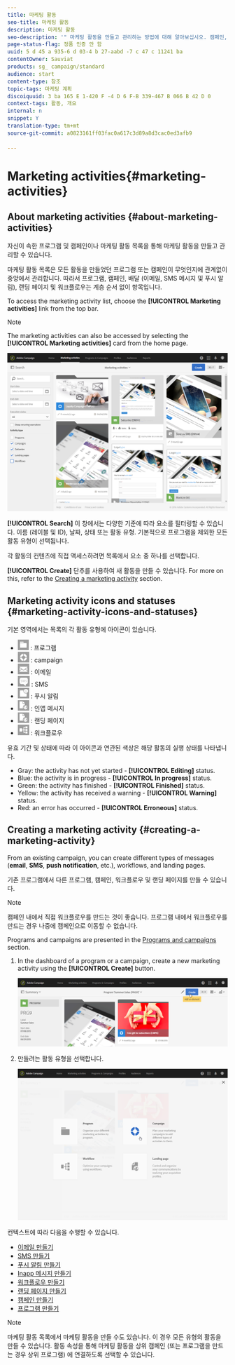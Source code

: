 ```yaml
---
title: 마케팅 활동
seo-title: 마케팅 활동
description: 마케팅 활동
seo-description: '" 마케팅 활동을 만들고 관리하는 방법에 대해 알아보십시오. 캠페인, 이메일, SMS 및 푸시 알림 전달, 랜딩 페이지, 워크플로우. 새 활동을 쉽게 디자인하고, 기존 작업을 편집하고, 상태 및 유효성을 확인할 수 있습니다. "'
page-status-flag: 정품 인증 안 함
uuid: 5 d 45 a 935-6 d 03-4 b 27-aabd -7 c 47 c 11241 ba
contentOwner: Sauviat
products: sg_ campaign/standard
audience: start
content-type: 참조
topic-tags: 마케팅 계획
discoiquuid: 3 ba 165 E 1-420 F -4 D 6 F-B 339-467 B 066 B 42 D 0
context-tags: 활동, 개요
internal: n
snippet: Y
translation-type: tm+mt
source-git-commit: a0823161ff03fac0a617c3d89a8d3cac0ed3afb9

---
```



# Marketing activities{#marketing-activities}

## About marketing activities {#about-marketing-activities}

자신이 속한 프로그램 및 캠페인이나 마케팅 활동 목록을 통해 마케팅 활동을 만들고 관리할 수 있습니다.

마케팅 활동 목록은 모든 활동을 만들었던 프로그램 또는 캠페인이 무엇인지에 관계없이 중앙에서 관리합니다. 따라서 프로그램, 캠페인, 배달 (이메일, SMS 메시지 및 푸시 알림), 랜딩 페이지 및 워크플로우는 계층 순서 없이 항목입니다.

To access the marketing activity list, choose the **[!UICONTROL Marketing activities]** link from the top bar.

>[!NOTE]
>
>The marketing activities can also be accessed by selecting the **[!UICONTROL Marketing activities]** card from the home page.

![](assets/marketing_activities_1.png)

**[!UICONTROL Search]** 이 창에서는 다양한 기준에 따라 요소를 필터링할 수 있습니다. 이름 (레이블 및 ID), 날짜, 상태 또는 활동 유형. 기본적으로 프로그램을 제외한 모든 활동 유형이 선택됩니다.

각 활동의 컨텐츠에 직접 액세스하려면 목록에서 요소 중 하나를 선택합니다.

**[!UICONTROL Create]** 단추를 사용하여 새 활동을 만들 수 있습니다. For more on this, refer to the [Creating a marketing activity](../../start/using/marketing-activities.md#creating-a-marketing-activity) section.

## Marketing activity icons and statuses {#marketing-activity-icons-and-statuses}

기본 영역에서는 목록의 각 활동 유형에 아이콘이 있습니다.

* ![](assets/marketing_program_icon.png) : 프로그램
* ![](assets/marketing_campaign_icon.png) : campaign
* ![](assets/marketing_email_icon.png) : 이메일
* ![](assets/marketing_sms_icon.png) : SMS
* ![](assets/marketing_push_icon.png) : 푸시 알림
* ![](assets/marketing_lp_icon.png) : 인앱 메시지
* ![](assets/marketing_lp_icon.png) : 랜딩 페이지
* ![](assets/marketing_workflow_icon.png) : 워크플로우

유효 기간 및 상태에 따라 이 아이콘과 연관된 색상은 해당 활동의 실행 상태를 나타냅니다.

* Gray: the activity has not yet started - **[!UICONTROL Editing]** status.
* Blue: the activity is in progress - **[!UICONTROL In progress]** status.
* Green: the activity has finished - **[!UICONTROL Finished]** status.
* Yellow: the activity has received a warning - **[!UICONTROL Warning]** status.
* Red: an error has occurred - **[!UICONTROL Erroneous]** status.

## Creating a marketing activity {#creating-a-marketing-activity}

From an existing campaign, you can create different types of messages (**email**, **SMS**, **push notification**, etc.), workflows, and landing pages.

기존 프로그램에서 다른 프로그램, 캠페인, 워크플로우 및 랜딩 페이지를 만들 수 있습니다.

>[!NOTE]
>
>캠페인 내에서 직접 워크플로우를 만드는 것이 좋습니다. 프로그램 내에서 워크플로우를 만드는 경우 나중에 캠페인으로 이동할 수 없습니다.

Programs and campaigns are presented in the [Programs and campaigns](../../start/using/programs-and-campaigns.md) section.

1. In the dashboard of a program or a campaign, create a new marketing activity using the **[!UICONTROL Create]** button.

   ![](assets/marketing_activiy_creation_1.png)

1. 만들려는 활동 유형을 선택합니다.

   ![](assets/marketing_activiy_creation_2.png)

컨텍스트에 따라 다음을 수행할 수 있습니다.

* [이메일 만들기](../../channels/using/creating-an-email.md)
* [SMS 만들기](../../channels/using/creating-an-sms-message.md)
* [푸시 알림 만들기](../../channels/using/preparing-and-sending-a-push-notification.md)
* [Inapp 메시지 만들기](../../channels/using/about-in-app-messaging.md)
* [워크플로우 만들기](../../automating/using/building-a-workflow.md#creating-a-workflow)
* [랜딩 페이지 만들기](../../channels/using/about-landing-pages.md)
* [캠페인 만들기](../../start/using/programs-and-campaigns.md#creating-a-campaign)
* [프로그램 만들기](../../start/using/programs-and-campaigns.md#creating-a-program)

>[!NOTE]
>
>마케팅 활동 목록에서 마케팅 활동을 만들 수도 있습니다. 이 경우 모든 유형의 활동을 만들 수 있습니다. 활동 속성을 통해 마케팅 활동을 상위 캠페인 (또는 프로그램을 만드는 경우 상위 프로그램) 에 연결하도록 선택할 수 있습니다.

